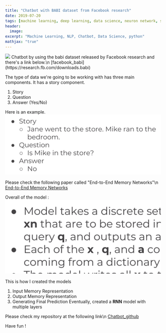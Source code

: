 ```yaml
---
title: "Chatbot with BABI dataset from Facebook research"
date: 2019-07-20
tags: [machine learning, deep learning, data science, neuron network, sudoku, Image analysis, Sequential Model]
header:
  image: 
excerpt: "Machine Learning, NLP, Chatbot, Data Science, python"
mathjax: "true"
---
```

<img src= "/images/chatbot0.png">
Chatbot by using the babi dataset released by Facebook research and there's a link below.\n
[facebook_babi](https://research.fb.com/downloads.babi)

The type of data we're going to be working with has three main components.
It has a story component.
1. Story
2. Question
3. Answer (Yes/No)

Here is an example.
![example](/images/chatbot2.png)

Please check the following paper called "End-to-End Memory Networks"\n
[End-to-End Memory Networks](https://research.fb.com/downloads.babi)

Overall of the model :
<img src= "/images/chatbot3.png">

This is how I created the models
1. Input Memory Representation
2. Output Memory Representation
3. Generating Final Prediction
Eventually, created a **RNN** model with multiple layers


Please check my repository at the following link\n
[Chatbot_github](https://github.com/erenat77/chatbot_with_Babi_Data_Set.git)

Have fun !
